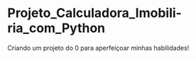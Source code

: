# Projeto_Calculadora_Imobili-ria_com_Python
Criando um projeto do 0 para aperfeiçoar minhas habilidades! 
